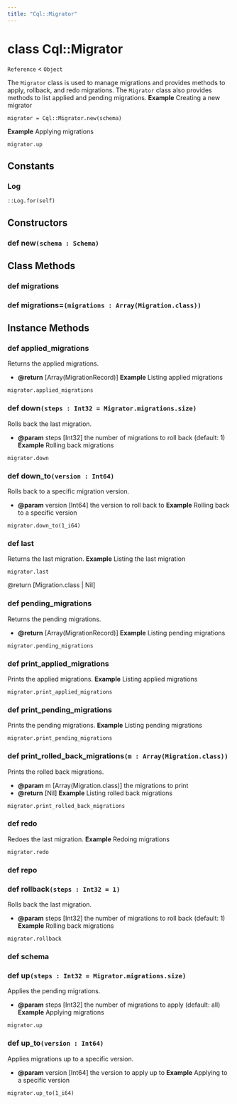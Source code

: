 ```yaml
---
title: "Cql::Migrator"
---
```


# class Cql::Migrator

`Reference` < `Object`

The `Migrator` class is used to manage migrations and provides methods to apply,
rollback, and redo migrations.
The `Migrator` class also provides methods to list applied and pending migrations.
**Example** Creating a new migrator

```crystal
migrator = Cql::Migrator.new(schema)
```

**Example** Applying migrations

```crystal
migrator.up
```

## Constants

### Log

```crystal
::Log.for(self)
```

## Constructors

### def new`(schema : Schema)`

## Class Methods

### def migrations

### def migrations=`(migrations : Array(Migration.class))`

## Instance Methods

### def applied_migrations

Returns the applied migrations.

- **@return** [Array(MigrationRecord)]
  **Example** Listing applied migrations

```crystal
migrator.applied_migrations
```

### def down`(steps : Int32 = Migrator.migrations.size)`

Rolls back the last migration.

- **@param** steps [Int32] the number of migrations to roll back (default: 1)
  **Example** Rolling back migrations

```crystal
migrator.down
```

### def down_to`(version : Int64)`

Rolls back to a specific migration version.

- **@param** version [Int64] the version to roll back to
  **Example** Rolling back to a specific version

```crystal
migrator.down_to(1_i64)
```

### def last

Returns the last migration.
**Example** Listing the last migration

```crystal
migrator.last
```

@return [Migration.class | Nil]

### def pending_migrations

Returns the pending migrations.

- **@return** [Array(MigrationRecord)]
  **Example** Listing pending migrations

```crystal
migrator.pending_migrations
```

### def print_applied_migrations

Prints the applied migrations.
**Example** Listing applied migrations

```crystal
migrator.print_applied_migrations
```

### def print_pending_migrations

Prints the pending migrations.
**Example** Listing pending migrations

```crystal
migrator.print_pending_migrations
```

### def print_rolled_back_migrations`(m : Array(Migration.class))`

Prints the rolled back migrations.

- **@param** m [Array(Migration.class)] the migrations to print
- **@return** [Nil]
  **Example** Listing rolled back migrations

```crystal
migrator.print_rolled_back_migrations
```

### def redo

Redoes the last migration.
**Example** Redoing migrations

```crystal
migrator.redo
```

### def repo

### def rollback`(steps : Int32 = 1)`

Rolls back the last migration.

- **@param** steps [Int32] the number of migrations to roll back (default: 1)
  **Example** Rolling back migrations

```crystal
migrator.rollback
```

### def schema

### def up`(steps : Int32 = Migrator.migrations.size)`

Applies the pending migrations.

- **@param** steps [Int32] the number of migrations to apply (default: all)
  **Example** Applying migrations

```crystal
migrator.up
```

### def up_to`(version : Int64)`

Applies migrations up to a specific version.

- **@param** version [Int64] the version to apply up to
  **Example** Applying to a specific version

```crystal
migrator.up_to(1_i64)
```
